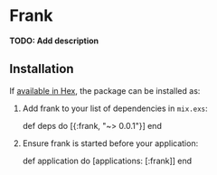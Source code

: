 # Frank

**TODO: Add description**

## Installation

If [available in Hex](https://hex.pm/docs/publish), the package can be installed as:

  1. Add frank to your list of dependencies in `mix.exs`:

        def deps do
          [{:frank, "~> 0.0.1"}]
        end

  2. Ensure frank is started before your application:

        def application do
          [applications: [:frank]]
        end
